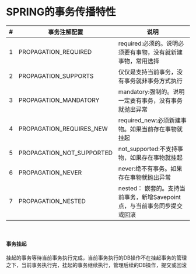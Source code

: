 # SPRING的事务传播特性
| # | 事务注解配置 | 说明 |  
| - | - | - |
|1|	PROPAGATION_REQUIRED|	required:必须的。说明必须要有事物，没有就新建事物，常用选择|
|2|	PROPAGATION_SUPPORTS|	仅仅是支持当前事务，没有事务就非事务方式执行|
|3|	PROPAGATION_MANDATORY|	mandatory:强制的。说明一定要有事务，没有事务就抛出异常|
|4|	PROPAGATION_REQUIRES_NEW|	required_new:必须新建事物。如果当前存在事物就挂起|
|5|	PROPAGATION_NOT_SUPPORTED|	not_supported:不支持事物，如果存在事物就挂起|
|6|	PROPAGATION_NEVER|	never:绝不有事务。如果存在事物就抛出异常|
|7|	PROPAGATION_NESTED|	nested： 嵌套的。支持当前事务，新增Savepoint点，与当前事务同步提交或回滚|

<br>

#### 事务挂起
挂起的事务等待当前事务执行完成，当前事务执行的DB操作不在挂起事务的管理之下，当前事务执行完，挂起的事务继续执行，管理后续的DB操作，提交或回滚
